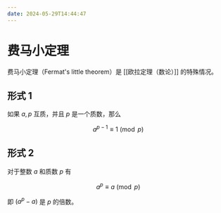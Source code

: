 ```yaml
---
date: 2024-05-29T14:44:47
---
```


# 费马小定理

费马小定理（Fermat's little theorem）是 [[欧拉定理（数论）]] 的特殊情况。

## 形式 1

如果 $a,p$ 互质，并且 $p$ 是一个质数，那么

$$
a^{p-1} \equiv 1 \pmod{p}
$$

## 形式 2

对于整数 $a$ 和质数 $p$ 有

$$
a^p \equiv a \pmod{p}
$$

即 $(a^p-a)$ 是 $p$ 的倍数。
